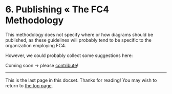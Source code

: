 # 6. Publishing « The FC4 Methodology

This methodology does not specify where or how diagrams should be published, as these guidelines will probably tend to be specific to the organization employing FC4.

However, we could probably collect some suggestions here:

Coming soon → please [contribute](../README.md#Contributing)!

----

This is the last page in this docset. Thanks for reading! You may wish to return to [the top page](README.md).
